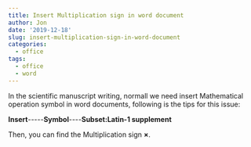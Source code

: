 ```yaml
---
title: Insert Multiplication sign in word document
author: Jon
date: '2019-12-18'
slug: insert-multiplication-sign-in-word-document
categories:
  - office
tags:
  - office
  - word
---
```


In the scientific manuscript writing, normall we need insert Mathematical operation symbol in word documents, following is the tips for this issue:

**Insert**-----**Symbol**----**Subset:Latin-1 supplement**

Then, you can find the Multiplication sign **$\times$**.